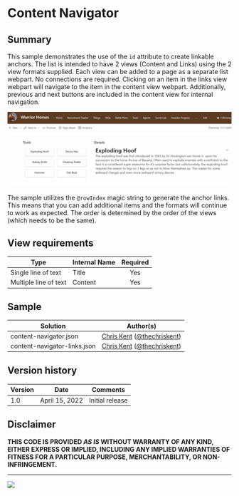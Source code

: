 # Content Navigator

## Summary
This sample demonstrates the use of the `id` attribute to create linkable anchors. The list is intended to have 2 views (Content and Links) using the 2 view formats supplied. Each view can be added to a page as a separate list webpart. No connections are required. Clicking on an item in the links view webpart will navigate to the item in the content view webpart. Additionally, previous and next buttons are included in the content view for internal navigation.

![screenshot of the sample](./assets/screenshot.gif)

The sample utilizes the `@rowIndex` magic string to generate the anchor links. This means that you can add additional items and the formats will continue to work as expected. The order is determined by the order of the views (which needs to be the same).

## View requirements

|Type|Internal Name|Required|
|---|---|:---:|
|Single line of text|Title|Yes|
|Multiple line of text|Content|Yes|

## Sample

Solution|Author(s)
--------|---------
content-navigator.json | [Chris Kent](https://github.com/thechriskent) ([@thechriskent](https://twitter.com/thechriskent))
content-navigator-links.json | [Chris Kent](https://github.com/thechriskent) ([@thechriskent](https://twitter.com/thechriskent))

## Version history

Version|Date|Comments
-------|----|--------
1.0|April 15, 2022|Initial release

## Disclaimer
**THIS CODE IS PROVIDED *AS IS* WITHOUT WARRANTY OF ANY KIND, EITHER EXPRESS OR IMPLIED, INCLUDING ANY IMPLIED WARRANTIES OF FITNESS FOR A PARTICULAR PURPOSE, MERCHANTABILITY, OR NON-INFRINGEMENT.**

---

<img src="https://pnptelemetry.azurewebsites.net/list-formatting/view-samples/content-navigator" />
